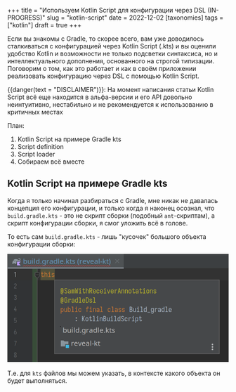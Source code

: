 +++
title = "Используем Kotlin Script для конфигурации через DSL (IN-PROGRESS)"
slug = "kotlin-script"
date = 2022-12-02
[taxonomies]
tags = ["kotlin"]
draft = true
+++

Если вы знакомы с Gradle, то скорее всего, вам уже доводилось сталкиваться
с конфигурацией через Kotlin Script (.kts) и вы оценили удобство Kotlin и возможности не только подсветки синтаксиса, но и интеллектуального дополнения, основанного на строгой типизации. Поговорим о том, как это работает и как в своём приложении реализовать конфигурацию через DSL с помощью Kotlin Script.

{{danger(text = "DISCLAIMER")}}: На момент написания статьи Kotlin Script всё еще находится в альфа-версии и его API довольно неинтуитивно, нестабильно и не рекомендуется к использованию в критичных местах

<!-- more -->

План:
1. Kotlin Script на примере Gradle kts
1. Script definition
1. Script loader
1. Собираем всё вместе

## Kotlin Script на примере Gradle kts

Когда я только начинал разбираться с Gradle, мне никак не давалась концепция его конфигурации, и только когда я наконец осознал, что `build.gradle.kts` - это не скрипт сборки (подобный `ant`-скриптам), а скрипт конфигурации сборки, я смог уложить всё в голове.

То есть сам `build.gradle.kts` - лишь "кусочек" большого объекта конфигурации сборки:

![](img/gradle_this.png)

Т.е. для `kts` файлов мы можем указать, в контексте какого объекта он будет выполняться.